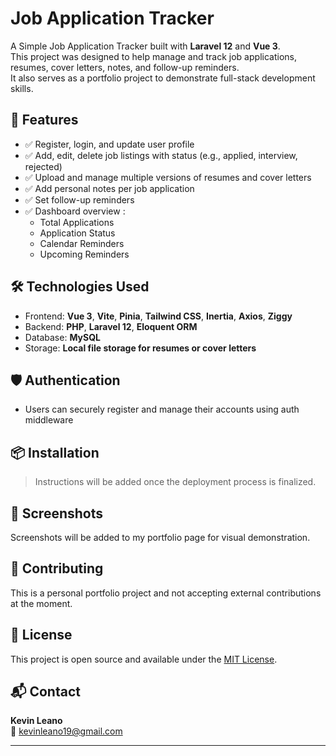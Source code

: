 # Job Application Tracker

A Simple Job Application Tracker built with **Laravel 12** and **Vue 3**.  
This project was designed to help manage and track job applications, resumes, cover letters, notes, and follow-up reminders.  
It also serves as a portfolio project to demonstrate full-stack development skills.

## 🧰 Features

- ✅ Register, login, and update user profile
- ✅ Add, edit, delete job listings with status (e.g., applied, interview, rejected)
- ✅ Upload and manage multiple versions of resumes and cover letters
- ✅ Add personal notes per job application
- ✅ Set follow-up reminders
- ✅ Dashboard overview :
  - Total Applications
  - Application Status
  - Calendar Reminders
  - Upcoming Reminders

## 🛠️ Technologies Used

- Frontend: **Vue 3**, **Vite**, **Pinia**, **Tailwind CSS**, **Inertia**, **Axios**, **Ziggy**
- Backend: **PHP**, **Laravel 12**, **Eloquent ORM**
- Database: **MySQL**
- Storage: **Local file storage for resumes or cover letters**

## 🛡️ Authentication

- Users can securely register and manage their accounts using auth middleware

## 📦 Installation

> Instructions will be added once the deployment process is finalized.

## 📸 Screenshots

Screenshots will be added to my portfolio page for visual demonstration.

## 🤝 Contributing

This is a personal portfolio project and not accepting external contributions at the moment.

## 📄 License

This project is open source and available under the [MIT License](LICENSE).

## 📬 Contact

**Kevin Leano**  
📧 kevinleano19@gmail.com
****
